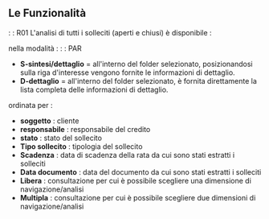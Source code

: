 ## Le Funzionalità
 :  : R01 L'analisi  di tutti i solleciti (aperti e chiusi)  è disponibile : 

nella modalità : 
 :  : PAR
* __S-sintesi/dettaglio__  = all'interno del folder selezionato, posizionandosi sulla riga d'interesse vengono fornite le informazioni di dettaglio.
* __D-dettaglio__  =  all'interno del folder selezionato, è fornita direttamente la  lista completa delle informazioni di dettaglio.

ordinata per : 

* **soggetto** :  cliente
* **responsabile** :  responsabile del credito
* **stato** :  stato del sollecito
* **Tipo sollecito** :  tipologia del sollecito
* **Scadenza** :  data di scadenza della rata da cui sono stati estratti  i solleciti
* **Data documento** :  data del documento da cui sono stati estratti i solleciti
* **Libera** :  consultazione per cui è possibile scegliere una dimensione  di navigazione/analisi
* **Multipla** :  consultazione per cui è possibile scegliere due dimensioni di navigazione/analisi



